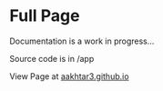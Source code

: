# Full Page

Documentation is a work in progress...

Source code is in /app

View Page at [aakhtar3.github.io](aakhtar3.github.io)
